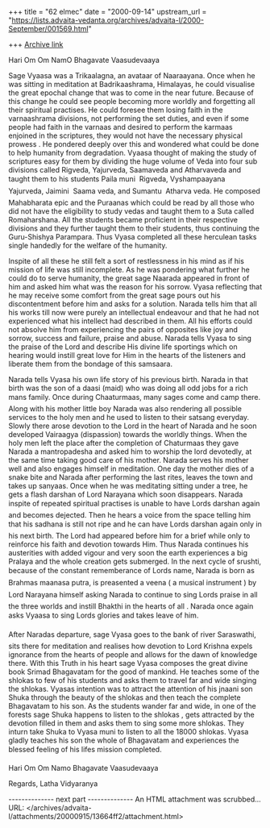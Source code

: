+++
title = "62 elmec"
date = "2000-09-14"
upstream_url = "https://lists.advaita-vedanta.org/archives/advaita-l/2000-September/001569.html"

+++
[Archive link](https://lists.advaita-vedanta.org/archives/advaita-l/2000-September/001569.html)

Hari Om
Om NamO Bhagavate Vaasudevaaya


Sage Vyaasa was a Trikaalagna, an avataar of Naaraayana. Once when he
was sitting in meditation at Badrikaashrama, Himalayas, he could
visualise the great epochal change that was to come in the near future.
Because of this change he could see people becoming more worldly and
forgetting all their spiritual practises. He could foresee them losing
faith in the varnaashrama divisions, not performing the set duties, and
even if some people had faith in the varnaas and desired to perform the
karmaas enjoined in the scriptures, they would not have the necessary
physical prowess . He pondered deeply over this and wondered what could
be done to help humanity from degradation. Vyaasa thought of making the
study of scriptures easy for them by dividing the huge volume of Veda
into four sub divisions called Rigveda, Yajurveda, Saamaveda and
Atharvaveda and taught them to his students Paila muni  Rigveda,
Vyshampaayana  Yajurveda, Jaimini  Saama veda, and Sumantu  Atharva
veda. He composed Mahabharata epic and the Puraanas which could be read
by all those who did not have the eligibility to study vedas and taught
them to a Suta called Romaharshana. All the students became proficient
in their respective divisions and they further taught them to their
students, thus continuing the Guru-Shishya Parampara. Thus Vyasa
completed all these herculean tasks single handedly for the welfare of
the humanity.

Inspite of all these he still felt a sort of restlessness in his mind as
if his mission of life was still incomplete. As he was pondering what
further he could do to serve humanity, the great sage Naarada appeared
in front of him and asked him what was the reason for his sorrow. Vyasa
reflecting that he may receive some comfort from the great sage pours
out his discontentment before him and asks for a solution. Narada tells
him that all his works till now were purely an intellectual endeavour
and that he had not experienced what his intellect had described in
them. All his efforts could not absolve him from experiencing the pairs
of opposites like joy and sorrow, success and failure, praise and abuse.
Narada tells Vyasa to sing the praise of the Lord and describe His
divine life sportings which on hearing would instill great love for Him
in the hearts of the listeners and liberate them from the bondage of
this samsaara.

Narada tells Vyasa his own life story of his previous birth. Narada in
that birth was the son of a daasi (maid) who was doing all odd jobs for
a rich mans family. Once during Chaaturmaas, many sages come and camp
there. Along with his mother little boy Narada was also rendering all
possible services to the holy men and he used to listen to their satsang
everyday. Slowly there arose devotion to the Lord in the heart of Narada
and he soon developed Vairaagya (dispassion) towards the worldly things.
When the holy men left the place after the completion of Chaturmaas they
gave Narada a mantropadesha and asked him to worship the lord devotedly,
at the same time taking good care of his mother. Narada serves his
mother well and also engages himself in meditation. One day the mother
dies of a snake bite and Narada after performing the last rites, leaves
the town and takes up sanyaas.  Once when he was meditating sitting
under a tree, he gets a flash darshan of Lord Narayana which soon
disappears. Narada inspite of repeated spiritual practises is unable to
have Lords darshan again and becomes dejected. Then he hears a voice
from the space telling him that his sadhana is still not ripe and he can
have Lords darshan again only in his next birth. The Lord had appeared
before him for a brief while only to reinforce his faith and devotion
towards Him. Thus Narada continues his austerities with added vigour and
very soon the earth experiences a big Pralaya and the whole creation
gets submerged. In the next cycle of srushti, because of the constant
rememberance of Lords name, Narada is born as Brahmas maanasa putra,
is preasented a veena ( a musical instrument ) by Lord Narayana himself
asking Narada to continue to sing Lords praise in all the three worlds
and instill Bhakthi in the hearts of all .  Narada once again asks
Vyaasa to sing Lords glories and takes leave of him.

After Naradas departure, sage Vyasa goes to the bank of river
Saraswathi, sits there for meditation and realises how devotion to Lord
Krishna expels ignorance from the hearts of people and allows for the
dawn of knowledge there. With this Truth in his heart sage Vyasa
composes the great divine book Srimad Bhagavatam for the good of
mankind. He teaches some of the shlokas to few of his students and asks
them to travel far and wide singing the shlokas. Vyasas intention was to
attract the attention of his jnaani son Shuka through the beauty of the
shlokas and then teach the complete Bhagavatam to his son. As the
students wander far and wide, in one of the forests sage Shuka happens
to listen to the shlokas , gets attracted by the devotion filled in them
and asks them to sing some more shlokas. They inturn take Shuka to Vyasa
muni to listen to all the 18000 shlokas. Vyasa gladly teaches his son
the whole of Bhagavatam and experiences the blessed feeling of his
lifes mission completed.

Hari Om
Om Namo Bhagavate Vaasudevaaya

Regards,
Latha Vidyaranya

-------------- next part --------------
An HTML attachment was scrubbed...
URL: </archives/advaita-l/attachments/20000915/13664ff2/attachment.html>
